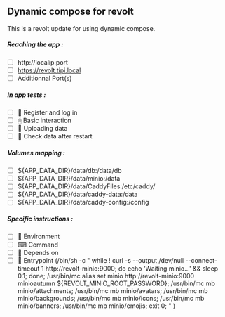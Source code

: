 ## Dynamic compose for revolt
This is a revolt update for using dynamic compose.
##### Reaching the app :
- [ ] http://localip:port
- [ ] https://revolt.tipi.local
- [ ] Additionnal Port(s)
##### In app tests :
- [ ] 📝 Register and log in
- [ ] 🖱 Basic interaction
- [ ] 🌆 Uploading data
- [ ] 🔄 Check data after restart
##### Volumes mapping :
- [ ] ${APP_DATA_DIR}/data/db:/data/db
- [ ] ${APP_DATA_DIR}/data/minio:/data
- [ ] ${APP_DATA_DIR}/data/CaddyFiles:/etc/caddy/
- [ ] ${APP_DATA_DIR}/data/caddy-data:/data
- [ ] ${APP_DATA_DIR}/data/caddy-config:/config
##### Specific instructions :
- [ ] 🌳 Environment
- [ ] ⌨ Command
- [ ] 🔗 Depends on
- [ ] 🚪 Entrypoint (/bin/sh -c " while ! curl -s --output /dev/null --connect-timeout 1 http://revolt-minio:9000; do echo 'Waiting minio...' && sleep 0.1; done; /usr/bin/mc alias set minio http://revolt-minio:9000 minioautumn ${REVOLT_MINIO_ROOT_PASSWORD}; /usr/bin/mc mb minio/attachments; /usr/bin/mc mb minio/avatars; /usr/bin/mc mb minio/backgrounds; /usr/bin/mc mb minio/icons; /usr/bin/mc mb minio/banners; /usr/bin/mc mb minio/emojis; exit 0; "
)
